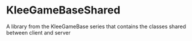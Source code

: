# KleeGameBaseShared
A library from the KleeGameBase series that contains the classes shared between client and server
